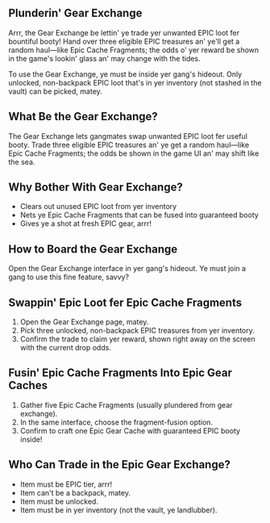 ## Plunderin' Gear Exchange

Arrr, the Gear Exchange be lettin' ye trade yer unwanted EPIC loot fer bountiful booty! Hand over three eligible EPIC treasures an' ye'll get a random haul—like Epic Cache Fragments; the odds o' yer reward be shown in the game's lookin' glass an' may change with the tides.

To use the Gear Exchange, ye must be inside yer gang's hideout. Only unlocked, non-backpack EPIC loot that's in yer inventory (not stashed in the vault) can be picked, matey.

## What Be the Gear Exchange?

The Gear Exchange lets gangmates swap unwanted EPIC loot fer useful booty. Trade three eligible EPIC treasures an' ye get a random haul—like Epic Cache Fragments; the odds be shown in the game UI an' may shift like the sea.

## Why Bother With Gear Exchange?

- Clears out unused EPIC loot from yer inventory
- Nets ye Epic Cache Fragments that can be fused into guaranteed booty
- Gives ye a shot at fresh EPIC gear, arrr!

## How to Board the Gear Exchange

Open the Gear Exchange interface in yer gang's hideout. Ye must join a gang to use this fine feature, savvy?

## Swappin' Epic Loot fer Epic Cache Fragments

1. Open the Gear Exchange page, matey.
2. Pick three unlocked, non-backpack EPIC treasures from yer inventory.
3. Confirm the trade to claim yer reward, shown right away on the screen with the current drop odds.

## Fusin' Epic Cache Fragments Into Epic Gear Caches

1. Gather five Epic Cache Fragments (usually plundered from gear exchange).
2. In the same interface, choose the fragment-fusion option.
3. Confirm to craft one Epic Gear Cache with guaranteed EPIC booty inside!

## Who Can Trade in the Epic Gear Exchange?

- Item must be EPIC tier, arrr!
- Item can't be a backpack, matey.
- Item must be unlocked.
- Item must be in yer inventory (not the vault, ye landlubber).

